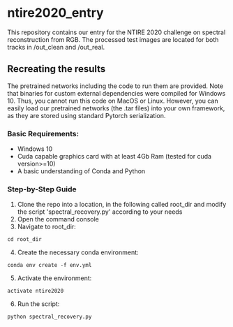 # ntire2020_entry
This repository contains our entry for the NTIRE 2020 challenge on spectral reconstruction from RGB.
The processed test images are located for both tracks in /out_clean and /out_real.

## Recreating the results
The pretrained networks including the code to run them are provided.
Note that binaries for custom external dependencies were compiled for Windows 10.
Thus, you cannot run this code on MacOS or Linux.
However, you can easily load our pretrained networks (the .tar files) into your own framework, as they are stored using standard Pytorch serialization.

### Basic Requirements:
* Windows 10
* Cuda capable graphics card with at least 4Gb Ram (tested for cuda version>=10)
* A basic understanding of Conda and Python

### Step-by-Step Guide
1. Clone the repo into a location, in the following called root_dir and modify the script 'spectral_recovery.py' according to your needs
2. Open the command console
3. Navigate to root_dir: 
```
cd root_dir
```
4. Create the necessary conda environment: 
```
conda env create -f env.yml
```
5. Activate the environment: 
```
activate ntire2020
```
6. Run the script: 
```
python spectral_recovery.py
```
